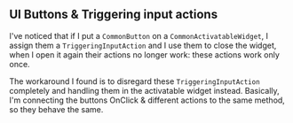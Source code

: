 
## UI Buttons & Triggering input actions
I've noticed that if I put a `CommonButton` on a `CommonActivatableWidget`, I assign them a `TriggeringInputAction` and I use them to close the widget, when I open it again their actions no longer work: these actions work only once.

The workaround I found is to disregard these `TriggeringInputAction` completely and handling them in the activatable widget instead. Basically, I'm connecting the buttons OnClick & different actions to the same method, so they behave the same. 